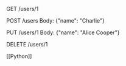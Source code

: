 
GET /users/1

POST /users
Body: {"name": "Charlie"}

PUT /users/1
Body: {"name": "Alice Cooper"}

DELETE /users/1


[[Python]]